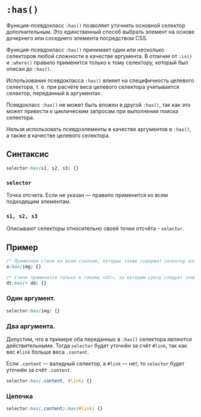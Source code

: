 # `:has()`

Функция-псевдокласс `:has()` позволяет уточнить основной селектор дополнительным. Это единственный способ выбрать элемент на основе дочернего или соседнего элемента посредством CSS.

Функция-псевдокласс `:has()` принимает один или несколько селекторов любой сложности в качестве аргумента. В отличие от `:is()` и `:where()` правило применится только к тому селектору, который был описан до `:has()`.

Использование псевдокласса `:has()` влияет на специфичность целевого селектора, т. е. при расчёте веса целевого селектора учитывается селектор, переданный в аргументах.

Псевдокласс `:has()` не может быть вложен в другой `:has()`, так как это может привести к циклическим запросам при выполнении поиска селектора.

Нельзя использовать псевдоэлементы в качестве аргументов в `:has()`, а также в качестве целевого селектора.

## Синтаксис

```css
selector:has(s1, s2, s3) {}
```

### `selector`

Точка отсчета. Если не указан — правило применится ко всем подходящим элементам.

### `s1, s2, s3`

Описывают селекторы относительно своей точки отсчёта - `selector`.

## Пример

```css
/* Применяем стили ко всем ссылкам, которые также содержат селектор изображения */
a:has(img) {}

/* Стили применятся только к такому <dt>, за которым сразу следует элемент <dd> */
dt:has(+ dd) {}
```

### Один аргумент.

```css
selector:has(img) {}
```

### Два аргумента.

Допустим, что в примере оба переданных в `:has()` селектора являются действительными. Тогда `selector` будет уточнён за счёт `#link`, так как вес `#link` больше веса `.content`.

Если `.content` — валидный селектор, а `#link` — нет, то `selector` будет уточнён за счёт `.content`.

```css
selector:has(.content, #link) {}
```

### Цепочка

```css
selector:has(.content):has(#link) {}
```
